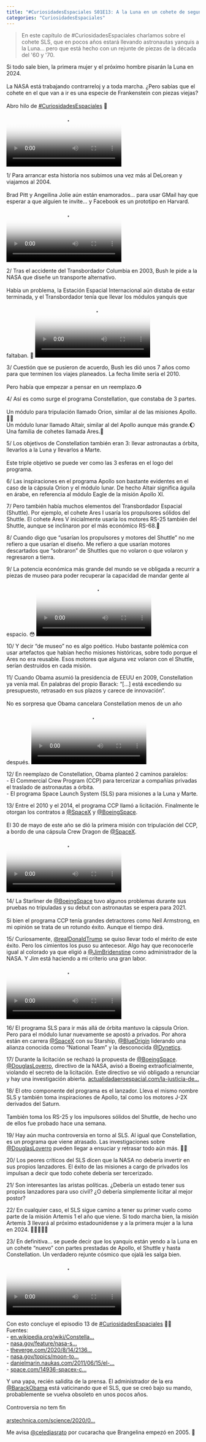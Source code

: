 ```yaml
---
title: "#CuriosidadesEspaciales S01E13: A la Luna en un cohete de segunda mano"
categories: "CuriosidadesEspaciales"
---
```

> En este capítulo de #CuriosidadesEspaciales charlamos sobre el cohete SLS, que en pocos años estará llevando astronautas yanquis a la Luna... pero que está hecho con un rejunte de piezas de la década del '60 y '70.

<div class="card-tweets" dir="auto">
    <p>Si todo sale bien, la primera mujer y el próximo hombre pisarán la Luna en 2024.<br />
<br />
La NASA está trabajando contrarreloj y a toda marcha. ¿Pero sabías que el cohete en el que van a ir es una especie de Frankenstein con piezas viejas? <br />
<br />
Abro hilo de <a class="entity-hashtag" href="/hashtag/CuriosidadesEspaciales">#CuriosidadesEspaciales</a> 🧵 <span class="entity-video-gif"><video autoplay loop controls poster="https://pbs.twimg.com/tweet_video_thumb/Ehqg3aHWkAE4wXr.jpg"><source src="https://video.twimg.com/tweet_video/Ehqg3aHWkAE4wXr.mp4" type="video/mp4"><img alt="" src="https://pbs.twimg.com/tweet_video_thumb/Ehqg3aHWkAE4wXr.jpg"></video></span></p>
    <p><span class="nop nop-start">1/ </span> Para arrancar esta historia nos subimos una vez más al DeLorean y viajamos al 2004.<br />
<br />
Brad Pitt y Angeilina Jolie aún están enamorados... para usar GMail hay que esperar a que alguien te invite… y Facebook es un prototipo en Harvard. <span class="entity-video-gif"><video autoplay loop controls poster="https://pbs.twimg.com/tweet_video_thumb/EhqiMkUWkAEusJI.jpg"><source src="https://video.twimg.com/tweet_video/EhqiMkUWkAEusJI.mp4" type="video/mp4"><img alt="back to the future dmc GIF" src="https://pbs.twimg.com/tweet_video_thumb/EhqiMkUWkAEusJI.jpg"></video></span></p>
    <p><span class="nop nop-start">2/ </span> Tras el accidente del Transbordador Columbia en 2003, Bush le pide a la NASA que diseñe un transporte alternativo. <br />
<br />
Había un problema, la Estación Espacial Internacional aún distaba de estar terminada, y el Transbordador tenía que llevar los módulos yanquis que faltaban. 🧐 <span class="entity-video-gif"><video autoplay loop controls poster="https://pbs.twimg.com/tweet_video_thumb/Ehqg-PuXcAEefVx.jpg"><source src="https://video.twimg.com/tweet_video/Ehqg-PuXcAEefVx.mp4" type="video/mp4"><img alt="" src="https://pbs.twimg.com/tweet_video_thumb/Ehqg-PuXcAEefVx.jpg"></video></span></p>
    <p><span class="nop nop-start">3/ </span> Cuestión que se pusieron de acuerdo, Bush les dió unos 7 años como para que terminen los viajes planeados. La fecha límite sería el 2010. <br />
<br />
Pero había que empezar a pensar en un reemplazo.♻️</p>
    <p><span class="nop nop-start">4/ </span> Así es como surge el programa Constellation, que constaba de 3 partes.<br />
<br />
Un módulo para tripulación llamado Orion, similar al de las misiones Apollo.👨‍🚀<br />
Un módulo lunar llamado Altair, similar al del Apollo aunque más grande.🌔<br />
Una familia de cohetes llamada Ares.🚀 <span class="row justify-content-center entity-multiple-3"><span class="col-md-6"><span class="entity-image"><a href="https://pbs.twimg.com/media/EhqhEgZXkAEaOuv.png" target="_blank"><img alt="" src="https://pbs.twimg.com/media/EhqhEgZXkAEaOuv.png" data-src="https://pbs.twimg.com/media/EhqhEgZXkAEaOuv.png"></a></span></span><span class="col-md-6"><span class="entity-image"><a href="https://pbs.twimg.com/media/EhqhGxqWAAg6mRc.png" target="_blank"><img alt="" src="https://pbs.twimg.com/media/EhqhEgZXkAEaOuv.png" data-src="https://pbs.twimg.com/media/EhqhGxqWAAg6mRc.png"></a></span></span><span class="col-md-6"><span class="entity-image"><a href="https://pbs.twimg.com/media/EhqhHV6XsAID8V7.png" target="_blank"><img alt="" src="https://pbs.twimg.com/media/EhqhEgZXkAEaOuv.png" data-src="https://pbs.twimg.com/media/EhqhHV6XsAID8V7.png"></a></span></span></span></p>
    <p><span class="nop nop-start">5/ </span> Los objetivos de Constellation también eran 3: llevar astronautas a órbita, llevarlos a la Luna y llevarlos a Marte. <br />
<br />
Este triple objetivo se puede ver como las 3 esferas en el logo del programa. <span class="entity-image"><a href="https://pbs.twimg.com/media/EhqhJ07WkAEbWtg.jpg" target="_blank"><img alt="" src="https://pbs.twimg.com/media/EhqhJ07WkAEbWtg.jpg" data-src="https://pbs.twimg.com/media/EhqhJ07WkAEbWtg.jpg"></a></span></p>
    <p><span class="nop nop-start">6/ </span> Las inspiraciones en el programa Apollo son bastante evidentes en el caso de la cápsula Orion y el módulo lunar. De hecho Altair significa águila en árabe, en referencia al módulo Eagle de la misión Apollo XI.</p>
    <p><span class="nop nop-start">7/ </span> Pero también había muchos elementos del Transbordador Espacial (Shuttle). Por ejemplo, el cohete Ares I usaría los propulsores sólidos del Shuttle. El cohete Ares V inicialmente usaría los motores RS-25 también del Shuttle, aunque se inclinaron por el más económico RS-68.💸 <span class="entity-image"><a href="https://pbs.twimg.com/media/EhqhN-MX0AYw3wu.jpg" target="_blank"><img alt="" src="https://pbs.twimg.com/media/EhqhN-MX0AYw3wu.jpg" data-src="https://pbs.twimg.com/media/EhqhN-MX0AYw3wu.jpg"></a></span></p>
    <p><span class="nop nop-start">8/ </span> Cuando digo que “usarían los propulsores y motores del Shuttle” no me refiero a que usarían el diseño. Me refiero a que usarían motores descartados que “sobraron” de Shuttles que no volaron o que volaron y regresaron a tierra.</p>
    <p><span class="nop nop-start">9/ </span> La potencia económica más grande del mundo se ve obligada a recurrir a piezas de museo para poder recuperar la capacidad de mandar gente al espacio. 😳 <span class="entity-video-gif"><video autoplay loop controls poster="https://pbs.twimg.com/tweet_video_thumb/EhqiOVjXkAAQBun.jpg"><source src="https://video.twimg.com/tweet_video/EhqiOVjXkAAQBun.mp4" type="video/mp4"><img alt="spongebob squarepants GIF" src="https://pbs.twimg.com/tweet_video_thumb/EhqiOVjXkAAQBun.jpg"></video></span></p>
    <p><span class="nop nop-start">10/ </span> Y decir “de museo” no es algo poético. Hubo bastante polémica con usar artefactos que habían hecho misiones históricas, sobre todo porque el Ares no era reusable. Esos motores que alguna vez volaron con el Shuttle, serían destruidos en cada misión.</p>
    <p><span class="nop nop-start">11/ </span> Cuando Obama asumió la presidencia de EEUU en 2009, Constellation ya venía mal. En palabras del propio Barack: “[...] está excediendo su presupuesto, retrasado en sus plazos y carece de innovación”. <br />
<br />
No es sorpresa que Obama cancelara Constellation menos de un año después. <span class="entity-video-gif"><video autoplay loop controls poster="https://pbs.twimg.com/tweet_video_thumb/EhqiPFsX0AMzoN6.jpg"><source src="https://video.twimg.com/tweet_video/EhqiPFsX0AMzoN6.mp4" type="video/mp4"><img alt="Obama Wtf GIF" src="https://pbs.twimg.com/tweet_video_thumb/EhqiPFsX0AMzoN6.jpg"></video></span></p>
    <p><span class="nop nop-start">12/ </span> En reemplazo de Constellation, Obama planteó 2 caminos paralelos:<br />
- El Commercial Crew Program (CCP) para tercerizar a compañías privadas el traslado de astronautas a órbita.<br />
- El programa Space Launch System (SLS) para misiones a la Luna y Marte. <span class="row justify-content-center entity-multiple-2"><span class="col-md-6"><span class="entity-image"><a href="https://pbs.twimg.com/media/EhqhagGWoAQ89Rs.png" target="_blank"><img alt="" src="https://pbs.twimg.com/media/EhqhagGWoAQ89Rs.png" data-src="https://pbs.twimg.com/media/EhqhagGWoAQ89Rs.png"></a></span></span><span class="col-md-6"><span class="entity-image"><a href="https://pbs.twimg.com/media/Ehqha-AWsAAngGe.png" target="_blank"><img alt="" src="https://pbs.twimg.com/media/EhqhagGWoAQ89Rs.png" data-src="https://pbs.twimg.com/media/Ehqha-AWsAAngGe.png"></a></span></span></span></p>
    <p><span class="nop nop-start">13/ </span> Entre el 2010 y el 2014, el programa CCP llamó a licitación. Finalmente le otorgan los contratos a <a class="entity-mention" href="https://twitter.com/SpaceX">@SpaceX</a> y <a class="entity-mention" href="https://twitter.com/BoeingSpace">@BoeingSpace</a>. <br />
<br />
El 30 de mayo de este año se dió la primera misión con tripulación del CCP, a bordo de una cápsula Crew Dragon de <a class="entity-mention" href="https://twitter.com/SpaceX">@SpaceX</a>. <span class="entity-video-gif"><video autoplay loop controls poster="https://pbs.twimg.com/tweet_video_thumb/Ehqhd4MWkAga6hx.jpg"><source src="https://video.twimg.com/tweet_video/Ehqhd4MWkAga6hx.mp4" type="video/mp4"><img alt="" src="https://pbs.twimg.com/tweet_video_thumb/Ehqhd4MWkAga6hx.jpg"></video></span></p>
    <p><span class="nop nop-start">14/ </span> La Starliner de <a class="entity-mention" href="https://twitter.com/BoeingSpace">@BoeingSpace</a> tuvo algunos problemas durante sus pruebas no tripuladas y su debut con astronautas se espera para 2021.<br />
<br />
Si bien el programa CCP tenía grandes detractores como Neil Armstrong, en mi opinión se trata de un rotundo éxito. Aunque el tiempo dirá. <span class="entity-image"><a href="https://pbs.twimg.com/media/Ehqhg-nWAAAnXBR.jpg" target="_blank"><img alt="" src="https://pbs.twimg.com/media/Ehqhg-nWAAAnXBR.jpg" data-src="https://pbs.twimg.com/media/Ehqhg-nWAAAnXBR.jpg"></a></span></p>
    <p><span class="nop nop-start">15/ </span> Curiosamente, <a class="entity-mention" href="https://twitter.com/realDonaldTrump">@realDonaldTrump</a> se quiso llevar todo el mérito de este éxito. Pero los cimientos los puso su antecesor. Algo hay que reconocerle igual al colorado ya que eligió a <a class="entity-mention" href="https://twitter.com/JimBridenstine">@JimBridenstine</a> como administrador de la NASA. Y Jim está haciendo a mi criterio una gran labor. <span class="entity-video-gif"><video autoplay loop controls poster="https://pbs.twimg.com/tweet_video_thumb/EhqiQUJXYAMHst3.jpg"><source src="https://video.twimg.com/tweet_video/EhqiQUJXYAMHst3.mp4" type="video/mp4"><img alt="Donald Trump Really GIF" src="https://pbs.twimg.com/tweet_video_thumb/EhqiQUJXYAMHst3.jpg"></video></span></p>
    <p><span class="nop nop-start">16/ </span> El programa SLS para ir más allá de órbita mantuvo la cápsula Orion. Pero para el módulo lunar nuevamente se apostó a privados. Por ahora están en carrera <a class="entity-mention" href="https://twitter.com/SpaceX">@SpaceX</a> con su Starship, <a class="entity-mention" href="https://twitter.com/blueorigin">@BlueOrigin</a> liderando una alianza conocida como “National Team” y la desconocida <a class="entity-mention" href="https://twitter.com/Dynetics">@Dynetics</a>. <span class="entity-image"><a href="https://pbs.twimg.com/media/EhqhnlOXgAI5KqF.jpg" target="_blank"><img alt="" src="https://pbs.twimg.com/media/EhqhnlOXgAI5KqF.jpg" data-src="https://pbs.twimg.com/media/EhqhnlOXgAI5KqF.jpg"></a></span></p>
    <p><span class="nop nop-start">17/ </span> Durante la licitación se rechazó la propuesta de <a class="entity-mention" href="https://twitter.com/BoeingSpace">@BoeingSpace</a>. <a class="entity-mention" href="https://twitter.com/DouglasLoverro">@DouglasLoverro</a>, directivo de la NASA, avisó a Boeing extraoficialmente, violando el secreto de la licitación. Este directivo se vió obligado a renunciar y hay una investigación abierta. <a class="entity-url" data-preview="true" href="https://actualidadaeroespacial.com/la-justicia-de-eeuu-investiga-a-un-ex-alto-cargo-de-la-nasa-y-a-un-ejecutivo-de-boeing/">actualidadaeroespacial.com/la-justicia-de…</a></p>
    <p><span class="nop nop-start">18/ </span> El otro componente del programa es el lanzador. Lleva el mismo nombre SLS y también toma inspiraciones de Apollo, tal como los motores J-2X derivados del Saturn. <br />
<br />
También toma los RS-25 y los impulsores sólidos del Shuttle, de hecho uno de ellos fue probado hace una semana. <span class="entity-image"><a href="https://pbs.twimg.com/media/Ehqhr-AXgAAFnSZ.png" target="_blank"><img alt="" src="https://pbs.twimg.com/media/Ehqhr-AXgAAFnSZ.png" data-src="https://pbs.twimg.com/media/Ehqhr-AXgAAFnSZ.png"></a></span></p>
    <p><span class="nop nop-start">19/ </span> Hay aún mucha controversia en torno al SLS. Al igual que Constellation, es un programa que viene atrasado. Las investigaciones sobre <a class="entity-mention" href="https://twitter.com/DouglasLoverro">@DouglasLoverro</a> pueden llegar a ensuciar y retrasar todo aún más. 🤦‍♂️</p>
    <p><span class="nop nop-start">20/ </span> Los peores críticos del SLS dicen que la NASA no debería invertir en sus propios lanzadores. El éxito de las misiones a cargo de privados los impulsan a decir que todo cohete debería ser tercerizado.</p>
    <p><span class="nop nop-start">21/ </span> Son interesantes las aristas políticas. ¿Debería un estado tener sus propios lanzadores para uso civil? ¿O debería simplemente licitar al mejor postor? <span class="entity-image"><a href="https://pbs.twimg.com/media/Ehqh1H8XcAo-DuD.png" target="_blank"><img alt="" src="https://pbs.twimg.com/media/Ehqh1H8XcAo-DuD.png" data-src="https://pbs.twimg.com/media/Ehqh1H8XcAo-DuD.png"></a></span></p>
    <p><span class="nop nop-start">22/ </span> En cualquier caso, el SLS sigue camino a tener su primer vuelo como parte de la misión Artemis 1 el año que viene. Si todo marcha bien, la misión Artemis 3 llevará al próximo estadounidense y a la primera mujer a la luna en 2024. 👩‍🚀🇺🇸🌔 <span class="entity-image"><a href="https://pbs.twimg.com/media/Ehqh67jX0AAZ-gO.jpg" target="_blank"><img alt="" src="https://pbs.twimg.com/media/Ehqh67jX0AAZ-gO.jpg" data-src="https://pbs.twimg.com/media/Ehqh67jX0AAZ-gO.jpg"></a></span></p>
    <p><span class="nop nop-start">23/ </span> En definitiva… se puede decir que los yanquis están yendo a la Luna en un cohete “nuevo” con partes prestadas de Apollo, el Shuttle y hasta Constellation. Un verdadero rejunte cósmico que ojalá les salga bien. <span class="entity-video-gif"><video autoplay loop controls poster="https://pbs.twimg.com/tweet_video_thumb/EhqiR9vWoAUnPWu.jpg"><source src="https://video.twimg.com/tweet_video/EhqiR9vWoAUnPWu.mp4" type="video/mp4"><img alt="Car Fail GIF" src="https://pbs.twimg.com/tweet_video_thumb/EhqiR9vWoAUnPWu.jpg"></video></span></p>
    <p>Con esto concluye el episodio 13 de <a class="entity-hashtag" href="/hashtag/CuriosidadesEspaciales">#CuriosidadesEspaciales</a> 🚀🌔<br />
Fuentes:<br />
- <a class="entity-url" data-preview="true" href="https://en.wikipedia.org/wiki/Constellation_program">en.wikipedia.org/wiki/Constella…</a><br />
- <a class="entity-url" data-preview="true" href="https://www.nasa.gov/feature/nasa-selects-blue-origin-dynetics-spacex-for-artemis-human-landers">nasa.gov/feature/nasa-s…</a> <br />
- <a class="entity-url" data-preview="true" href="https://www.theverge.com/2020/8/14/21369377/nasa-doug-loverro-human-spaceflight-criminal-probe-boeing-wsj">theverge.com/2020/8/14/2136…</a> <br />
- <a class="entity-url" data-preview="true" href="https://www.nasa.gov/topics/moon-to-mars/getting-there">nasa.gov/topics/moon-to…</a> <br />
- <a class="entity-url" data-preview="true" href="https://danielmarin.naukas.com/2011/06/15/el-fin-del-programa-constellation/">danielmarin.naukas.com/2011/06/15/el-…</a> <br />
- <a class="entity-url" data-preview="true" href="https://www.space.com/14936-spacex-ceo-elon-musk-60-minutes-interview.html">space.com/14936-spacex-c…</a></p>
    <p>Y una yapa, recién salidita de la prensa. El administrador de la era <a class="entity-mention" href="https://twitter.com/BarackObama">@BarackObama</a> está vaticinando que el SLS, que se creó bajo su mando, probablemente se vuelva obsoleto en unos pocos años. <br />
<br />
Controversia no tem fin<br />
<br />
<a class="entity-url" data-preview="true" href="https://arstechnica.com/science/2020/09/former-nasa-administrator-says-sls-rocket-will-go-away/">arstechnica.com/science/2020/0…</a></p>
    <p>Me avisa <a class="entity-mention" href="https://twitter.com/celediasrato">@celediasrato</a> por cucaracha que Brangelina empezó en 2005. 😬</p>
</div>

